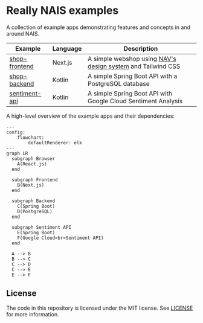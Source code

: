 # Really NAIS examples

A collection of example apps demonstrating features and concepts in and around NAIS.

| Example                        | Language | Description                                                          |
| ------------------------------ | -------- | -------------------------------------------------------------------- |
| [shop-frontend](shop-frontend) | Next.js  | A simple webshop using [NAV's design system][aksel] and Tailwind CSS |
| [shop-backend](shop-backend)   | Kotlin   | A simple Spring Boot API with a PostgreSQL database                  |
| [sentiment-api](sentiment-api) | Kotlin   | A simple Spring Boot API with Google Cloud Sentiment Analysis        |

A high-level overview of the example apps and their dependencies:

```mermaid
---
config:
    flowchart:
        defaultRenderer: elk
---
graph LR
  subgraph Browser
    A(React.js)
  end

  subgraph Frontend
    B(Next.js)
  end

  subgraph Backend
    C(Spring Boot)
    D(PostgreSQL)
  end

  subgraph Sentiment API
    E(Spring Boot)
    F(Google Cloud<br>Sentiment API)
  end

  A --> B
  B --> C
  C --> D
  C --> E
  E --> F

```

[aksel]: https://aksel.nav.no/

## License

The code in this repository is licensed under the MIT license. See [LICENSE](LICENSE) for more information.
